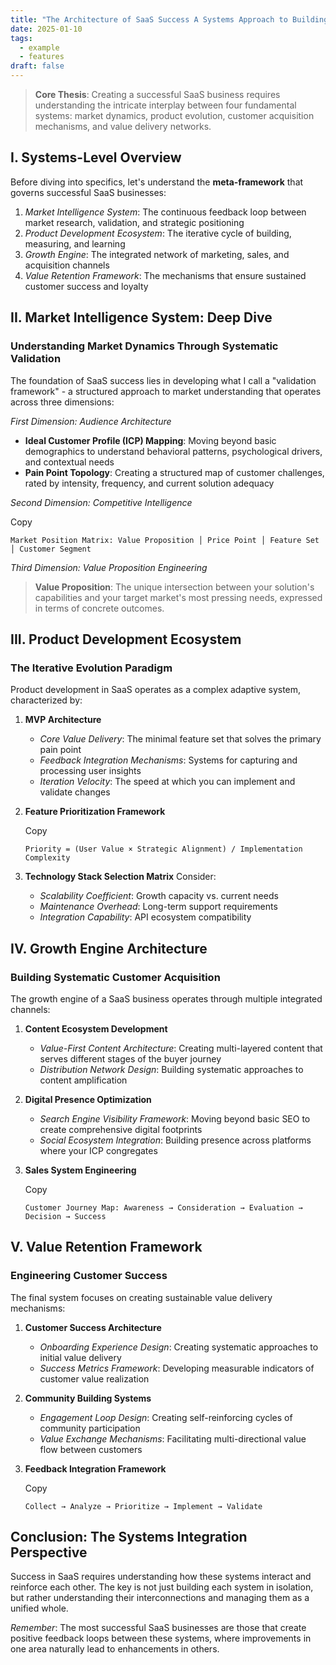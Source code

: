 ```yaml
---
title: "The Architecture of SaaS Success A Systems Approach to Building Sustainable Software Businesses"
date: 2025-01-10
tags:
  - example
  - features
draft: false
---
```

> **Core Thesis**: Creating a successful SaaS business requires understanding the intricate interplay between four fundamental systems: market dynamics, product evolution, customer acquisition mechanisms, and value delivery networks.

## I. Systems-Level Overview

Before diving into specifics, let's understand the **meta-framework** that governs successful SaaS businesses:

1. _Market Intelligence System_: The continuous feedback loop between market research, validation, and strategic positioning
2. _Product Development Ecosystem_: The iterative cycle of building, measuring, and learning
3. _Growth Engine_: The integrated network of marketing, sales, and acquisition channels
4. _Value Retention Framework_: The mechanisms that ensure sustained customer success and loyalty

## II. Market Intelligence System: Deep Dive

### Understanding Market Dynamics Through **Systematic Validation**

The foundation of SaaS success lies in developing what I call a "validation framework" - a structured approach to market understanding that operates across three dimensions:

_First Dimension: Audience Architecture_

- **Ideal Customer Profile (ICP) Mapping**: Moving beyond basic demographics to understand behavioral patterns, psychological drivers, and contextual needs
- **Pain Point Topology**: Creating a structured map of customer challenges, rated by intensity, frequency, and current solution adequacy

_Second Dimension: Competitive Intelligence_

Copy

`Market Position Matrix: Value Proposition │ Price Point │ Feature Set │ Customer Segment`

_Third Dimension: Value Proposition Engineering_

> **Value Proposition**: The unique intersection between your solution's capabilities and your target market's most pressing needs, expressed in terms of concrete outcomes.

## III. Product Development Ecosystem

### The **Iterative Evolution** Paradigm

Product development in SaaS operates as a complex adaptive system, characterized by:

1. **MVP Architecture**
    - _Core Value Delivery_: The minimal feature set that solves the primary pain point
    - _Feedback Integration Mechanisms_: Systems for capturing and processing user insights
    - _Iteration Velocity_: The speed at which you can implement and validate changes
2. **Feature Prioritization Framework**
    
    Copy
    
    `Priority = (User Value × Strategic Alignment) / Implementation Complexity`
    
3. **Technology Stack Selection Matrix** Consider:
    - _Scalability Coefficient_: Growth capacity vs. current needs
    - _Maintenance Overhead_: Long-term support requirements
    - _Integration Capability_: API ecosystem compatibility

## IV. Growth Engine Architecture

### Building Systematic Customer Acquisition

The growth engine of a SaaS business operates through multiple integrated channels:

1. **Content Ecosystem Development**
    - _Value-First Content Architecture_: Creating multi-layered content that serves different stages of the buyer journey
    - _Distribution Network Design_: Building systematic approaches to content amplification
2. **Digital Presence Optimization**
    - _Search Engine Visibility Framework_: Moving beyond basic SEO to create comprehensive digital footprints
    - _Social Ecosystem Integration_: Building presence across platforms where your ICP congregates
3. **Sales System Engineering**
    
    Copy
    
    `Customer Journey Map: Awareness → Consideration → Evaluation → Decision → Success`
    

## V. Value Retention Framework

### Engineering Customer Success

The final system focuses on creating sustainable value delivery mechanisms:

1. **Customer Success Architecture**
    - _Onboarding Experience Design_: Creating systematic approaches to initial value delivery
    - _Success Metrics Framework_: Developing measurable indicators of customer value realization
2. **Community Building Systems**
    - _Engagement Loop Design_: Creating self-reinforcing cycles of community participation
    - _Value Exchange Mechanisms_: Facilitating multi-directional value flow between customers
3. **Feedback Integration Framework**
    
    Copy
    
    `Collect → Analyze → Prioritize → Implement → Validate`
    

## Conclusion: The Systems Integration Perspective

Success in SaaS requires understanding how these systems interact and reinforce each other. The key is not just building each system in isolation, but rather understanding their interconnections and managing them as a unified whole.

_Remember_: The most successful SaaS businesses are those that create positive feedback loops between these systems, where improvements in one area naturally lead to enhancements in others.